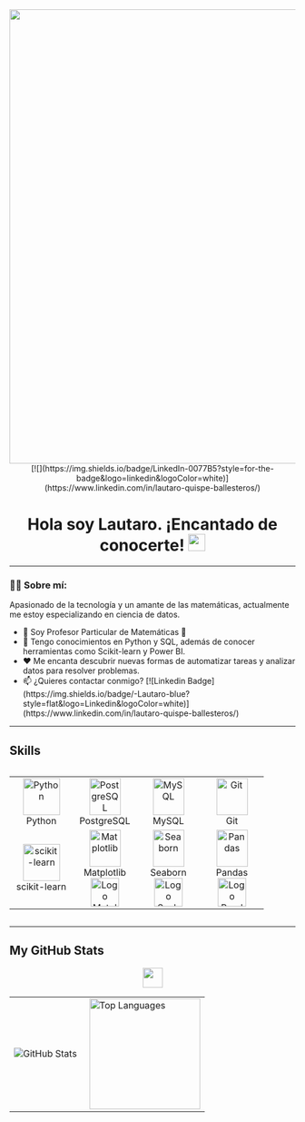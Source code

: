 <div id="header" align="center">
  <img decoding="async" src="https://github.com/user-attachments/assets/ebcd1255-3748-4e33-8d71-7415720647ab" width="800"/>
</div>

<div id="badges" align="center">
  [![](https://img.shields.io/badge/LinkedIn-0077B5?style=for-the-badge&logo=linkedin&logoColor=white)](https://www.linkedin.com/in/lautaro-quispe-ballesteros/)
  <div id="badges" align="center">
    <img src="https://visitor-badge-reloaded.herokuapp.com/badge?page_id=noelianav91.noelianav91&color=00cf00" alt=""/>
    <h1>
      Hola soy Lautaro. ¡Encantado de conocerte!
      <img src="https://media.giphy.com/media/hvRJCLFzcasrR4ia7z/giphy.gif" width="30px"/>
    </h1>
  </div>
</div>

--- 

<div id="header" align="left">
  <h3>👨‍💻 Sobre mí:</h3>
  <p>Apasionado de la tecnología y un amante de las matemáticas, actualmente me estoy especializando en ciencia de datos.</p>
  <ul>
    <li>🔭 Soy Profesor Particular de Matemáticas 💪</li>
    <li>🌱 Tengo conocimientos en Python y SQL, además de conocer herramientas como Scikit-learn y Power BI.</li>
    <li>❤️ Me encanta descubrir nuevas formas de automatizar tareas y analizar datos para resolver problemas.</li>
    <li>📫 ¿Quieres contactar conmigo? [![Linkedin Badge](https://img.shields.io/badge/-Lautaro-blue?style=flat&logo=Linkedin&logoColor=white)](https://www.linkedin.com/in/lautaro-quispe-ballesteros/)</li>
  </ul>
</div>

---

## Skills

<div style="display: flex; align-items: flex-start; justify-content: center;">
  <table align="center">
    <tr>
      <td align="center" width="96">
        <img src="https://skillicons.dev/icons?i=python" width="65" height="65" alt="Python" />
        <br>Python
      </td>
      <td align="center" width="96">
        <img src="https://skillicons.dev/icons?i=postgres" width="55" height="65" alt="PostgreSQL" />
        <br>PostgreSQL
      </td>
      <td align="center" width="96">
        <img src="https://skillicons.dev/icons?i=mysql" width="55" height="65" alt="MySQL" />
        <br>MySQL
      </td>
      <td align="center" width="96">
        <img src="https://skillicons.dev/icons?i=git" width="55" height="65" alt="Git" />
        <br>Git
      </td>
    </tr>
    <tr>
      <td align="center" width="96">
        <img src="https://skillicons.dev/icons?i=sklearn" width="65" height="65" alt="scikit-learn" />
        <br>scikit-learn
      </td>
      <td align="center" width="96">
        <img src="https://skillicons.dev/icons?i=matplotlib" width="55" height="65" alt="Matplotlib" />
        <br>Matplotlib
        <!-- Coloca tu logo o imagen personalizada aquí -->
        <br><img src="ruta/a/tu/logo_mpl.png" width="50" height="50" alt="Logo Matplotlib"/>
      </td>
      <td align="center" width="96">
        <img src="https://skillicons.dev/icons?i=seaborn" width="55" height="65" alt="Seaborn" />
        <br>Seaborn
        <!-- Coloca tu logo o imagen personalizada aquí -->
        <br><img src="ruta/a/tu/logo_sns.png" width="50" height="50" alt="Logo Seaborn"/>
      </td>
      <td align="center" width="96">
        <img src="https://skillicons.dev/icons?i=pandas" width="55" height="65" alt="Pandas" />
        <br>Pandas
        <!-- Coloca tu logo o imagen personalizada aquí -->
        <br><img src="ruta/a/tu/logo_pd.png" width="50" height="50" alt="Logo Pandas"/>
      </td>
    </tr>
  </table>
</div>

---

## My GitHub Stats
<div align="center">
  <a href="#">
    <img src="https://raw.githubusercontent.com/HighAmbition211/HighAmbition211/auxiliary/others/charts.gif" width="35px" height="35px">
  </a>
</div>

<table>
  <tr>
    <td>
      <img align="left" src="https://github-readme-stats.vercel.app/api?username=lautaroballesteros0926&show_icons=true&theme=tokyonight" alt="GitHub Stats" />
    </td>
    <td>
      <img height="195px" align="right" src="https://github-readme-stats.vercel.app/api/top-langs/?username=lautaroballesteros0926&layout=compact&theme=tokyonight" alt="Top Languages" />
    </td>
  </tr>
</table>

<div>
  <a href="#">
    <img width="100%" height="15" src="https://user-images.githubusercontent.com/73097560/115834477-dbab4500-a447-11eb-908a-139a6edaec5c.gif" />
  </a>
</div>

